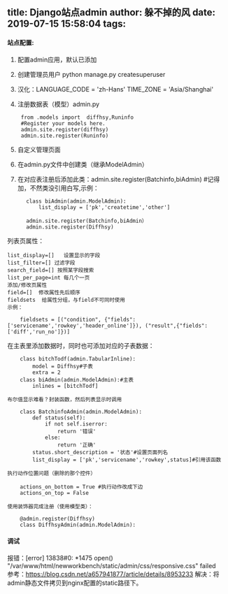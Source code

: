 title: Django站点admin
author: 躲不掉的风
date: 2019-07-15 15:58:04
tags:
---
#### 站点配置:
1. 配置admin应用，默认已添加
2. 创建管理员用户
python manage.py createsuperuser
3. 汉化：LANGUAGE_CODE = 'zh-Hans'
TIME_ZONE = 'Asia/Shanghai'
4. 注册数据表（模型）admin.py

        from .models import  diffhsy,Runinfo
        #Register your models here.
        admin.site.register(diffhsy)
        admin.site.register(Runinfo)
      
5. 自定义管理页面

  1. 在admin.py文件中创建类（继承ModelAdmin）

  2. 在对应表注册后添加此类：admin.site.register(Batchinfo,biAdmin) #记得加，不然类没引用白写,示例：
```
      class biAdmin(admin.ModelAdmin):
          list_display = ['pk','createtime','other']

      admin.site.register(Batchinfo,biAdmin）
      admin.site.register(Diffhsy)
```
列表页属性：

    list_display=[]   设置显示的字段  
    list_filter=[] 过滤字段  
    search_field=[] 按照某字段搜索  
    list_per_page=int 每几个一页  
    添加/修改页属性  
    field=[]  修改属性先后顺序  
    fieldsets  给属性分组，与field不可同时使用  
    示例：

        fieldsets = [("condition", {"fields": ['servicename','rowkey','header_online']}), ("result",{"fields":['diff','run_no']})]
    
 在主表里添加数据时，同时也可添加对应的子表数据：

        class bitchTodf(admin.TabularInline):
            model = Diffhsy#子表
            extra = 2
        class biAdmin(admin.ModelAdmin):#主表
            inlines = [bitchTodf]

	布尔值显示难看？封装函数，然后列表显示时调用

        class BatchinfoAdmin(admin.ModelAdmin):
            def status(self):
                if not self.iserror:
                    return '错误'
                else:
                    return '正确'
            status.short_description = '状态'#设置页面列名
            list_display = ['pk','servicename','rowkey',status]#引用该函数

	执行动作位置问题（删除的那个控件）
    
        actions_on_bottom = True #执行动作改成下边
        actions_on_top = False

	使用装饰器完成注册（使用模型类）：

        @admin.register(Diffhsy)
        class DiffhsyAdmin(admin.ModelAdmin):


 #### 调试
 报错：[error] 13838#0: *1475 open() "/var/www/html/newworkbench/static/admin/css/responsive.css" failed   
 参考：https://blog.csdn.net/a657941877/article/details/8953233
 解决：将admin静态文件拷贝到nginx配置的static路径下。